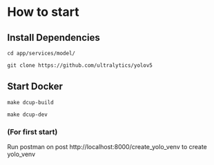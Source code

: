 # How to start

## Install Dependencies
```
cd app/services/model/

git clone https://github.com/ultralytics/yolov5
```


## Start Docker
```
make dcup-build

make dcup-dev
```

### (For first start)
Run postman on post
http://localhost:8000/create_yolo_venv to create yolo_venv
